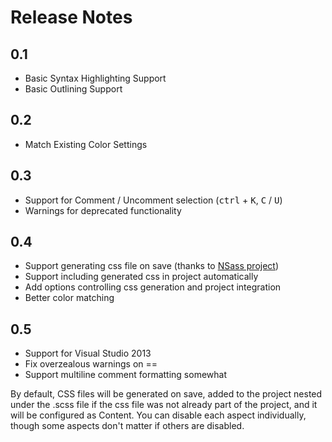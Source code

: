 # Release Notes

## 0.1

- Basic Syntax Highlighting Support
- Basic Outlining Support 


## 0.2

- Match Existing Color Settings


## 0.3

- Support for Comment / Uncomment selection (<kbd>ctrl</kbd> + <kbd>K</kbd>, <kbd>C</kbd> / <kbd>U</kbd>)
- Warnings for deprecated functionality


## 0.4

- Support generating css file on save (thanks to [NSass project](https://github.com/TBAPI-0KA/NSass))
- Support including generated css in project automatically
- Add options controlling css generation and project integration
- Better color matching

## 0.5

- Support for Visual Studio 2013
- Fix overzealous warnings on ==
- Support multiline comment formatting somewhat

By default, CSS files will be generated on save, added to the project nested under the .scss file if
the css file was not already part of the project, and it will be configured as Content. You can
disable each aspect individually, though some aspects don't matter if others are disabled.